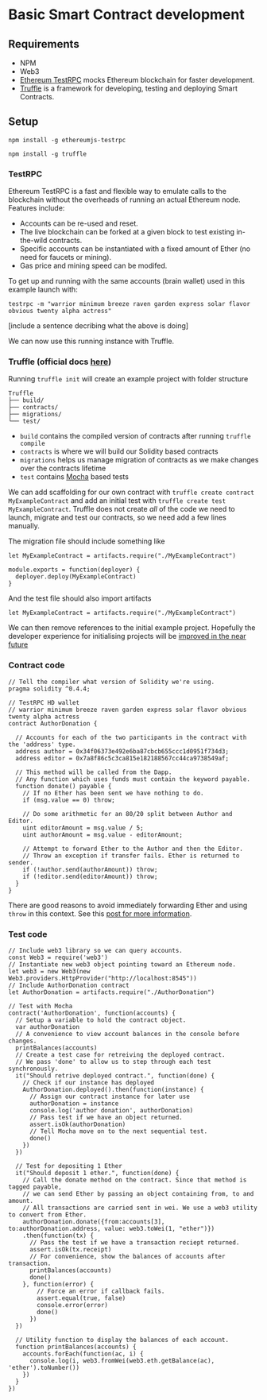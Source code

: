 # Basic Smart Contract development

## Requirements

* NPM
* Web3
* [Ethereum TestRPC](https://github.com/ethereumjs/testrpc) mocks Ethereum blockchain for faster development.
* [Truffle](https://github.com/ConsenSys/truffle) is a framework for developing, testing and deploying Smart Contracts. 

## Setup 

```npm install -g ethereumjs-testrpc```

```npm install -g truffle```

### TestRPC

Ethereum TestRPC is a fast and flexible way to emulate calls to the blockchain without the overheads of running an actual Ethereum node. Features include:

* Accounts can be re-used and reset.
* The live blockchain can be forked at a given block to test existing in-the-wild contracts.
* Specific accounts can be instantiated with a fixed amount of Ether (no need for faucets or mining).
* Gas price and mining speed can be modifed.

To get up and running with the same accounts (brain wallet) used in this example launch with:
```
testrpc -m "warrior minimum breeze raven garden express solar flavor obvious twenty alpha actress"
```
[include a sentence decribing what the above is doing]

We can now use this running instance with Truffle.

### Truffle (official docs [here](http://truffleframework.com/docs/))

Running ```truffle init``` will create an example project with folder structure 

```
Truffle
├── build/
├── contracts/
├── migrations/
└── test/
```

* ```build``` contains the compiled version of contracts after running ```truffle compile```
* ```contracts``` is where we will build our Solidity based contracts
* ```migrations``` helps us manage migration of contracts as we make changes over the contracts lifetime
* ```test``` contains [Mocha](https://mochajs.org/) based tests

We can add scaffolding for our own contract with ```truffle create contract MyExampleContract``` and add an initial test with  ```truffle create test MyExampleContract```. Truffle does not create _all_ of the code we need to launch, migrate and test our contracts, so we need add a few lines manually.

The migration file should include something like
```
let MyExampleContract = artifacts.require("./MyExampleContract")

module.exports = function(deployer) {
  deployer.deploy(MyExampleContract)
}
```

And the test file should also import artifacts
```
let MyExampleContract = artifacts.require("./MyExampleContract")
```
We can then remove references to the initial example project. Hopefully the developer experience for initialising projects will be [improved in the near future](https://github.com/ConsenSys/truffle/issues/205)

### Contract code

```
// Tell the compiler what version of Solidity we're using.
pragma solidity ^0.4.4;

// TestRPC HD wallet
// warrior minimum breeze raven garden express solar flavor obvious twenty alpha actress
contract AuthorDonation {

  // Accounts for each of the two participants in the contract with the 'address' type.
  address author = 0x34f06373e492e6ba87cbcb655ccc1d0951f734d3;
  address editor = 0x7a8f86c5c3ca815e182188567cc44ca9738549af;

  // This method will be called from the Dapp.
  // Any function which uses funds must contain the keyword payable.
  function donate() payable {
    // If no Ether has been sent we have nothing to do.
    if (msg.value == 0) throw;

    // Do some arithmetic for an 80/20 split between Author and Editor.
    uint editorAmount = msg.value / 5;
    uint authorAmount = msg.value - editorAmount;

    // Attempt to forward Ether to the Author and then the Editor.
    // Throw an exception if transfer fails. Ether is returned to sender.
    if (!author.send(authorAmount)) throw;
    if (!editor.send(editorAmount)) throw;
  }
}
``` 

There are good reasons to avoid immediately forwarding Ether and using ```throw``` in this context. See this [post for more information](http://vessenes.com/ethereum-griefing-wallets-send-w-throw-considered-harmful/).

### Test code
```
// Include web3 library so we can query accounts.
const Web3 = require('web3')
// Instantiate new web3 object pointing toward an Ethereum node.
let web3 = new Web3(new Web3.providers.HttpProvider("http://localhost:8545"))
// Include AuthorDonation contract
let AuthorDonation = artifacts.require("./AuthorDonation")

// Test with Mocha
contract('AuthorDonation', function(accounts) {
  // Setup a variable to hold the contract object.
  var authorDonation
  // A convenience to view account balances in the console before changes.
  printBalances(accounts)
  // Create a test case for retreiving the deployed contract.
  // We pass 'done' to allow us to step through each test synchronously.
  it("Should retrive deployed contract.", function(done) {
    // Check if our instance has deployed
    AuthorDonation.deployed().then(function(instance) {
      // Assign our contract instance for later use
      authorDonation = instance
      console.log('author donation', authorDonation)
      // Pass test if we have an object returned.
      assert.isOk(authorDonation)
      // Tell Mocha move on to the next sequential test.
      done()
    })
  })

  // Test for depositing 1 Ether
  it("Should deposit 1 ether.", function(done) {
    // Call the donate method on the contract. Since that method is tagged payable,
    // we can send Ether by passing an object containing from, to and amount.
    // All transactions are carried sent in wei. We use a web3 utility to convert from Ether.
    authorDonation.donate({from:accounts[3], to:authorDonation.address, value: web3.toWei(1, "ether")})
    .then(function(tx) {
      // Pass the test if we have a transaction reciept returned.
      assert.isOk(tx.receipt)
      // For convenience, show the balances of accounts after transaction.
      printBalances(accounts)
      done()
    }, function(error) {
        // Force an error if callback fails.
        assert.equal(true, false)
        console.error(error)
        done()
      })
  })

  // Utility function to display the balances of each account.
  function printBalances(accounts) {
    accounts.forEach(function(ac, i) {
      console.log(i, web3.fromWei(web3.eth.getBalance(ac), 'ether').toNumber())
    })
  }
})
```


 
